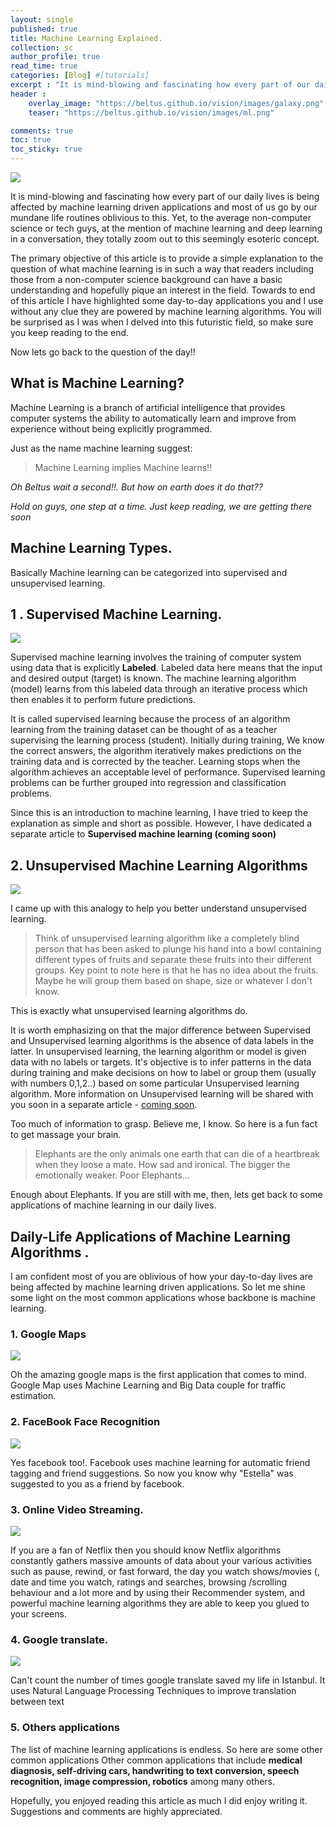 ```yaml
---
layout: single
published: true
title: Machine Learning Explained.
collection: sc
author_profile: true
read_time: true
categories: [Blog] #[tutorials]
excerpt : "It is mind-blowing and fascinating how every part of our daily lives is being affected by machine learning driven applications and most of us go by our mundane life routines oblivious to this."
header :
    overlay_image: "https://beltus.github.io/vision/images/galaxy.png"
    teaser: "https://beltus.github.io/vision/images/ml.png"

comments: true
toc: true
toc_sticky: true
---
```


![](https://beltus.github.io/vision/images/ml.png)

It is mind-blowing and fascinating how every part of our daily lives is being affected by machine learning driven applications and most of us go by our mundane life routines oblivious to this. Yet, to the average non-computer science or tech guys, at the mention of machine learning and deep learning in a conversation, they totally zoom out to this seemingly esoteric concept.

The primary objective of this article is to provide a simple explanation to the question of what machine learning is in such a way that readers including those from a non-computer science background can have a basic understanding and hopefully pique an interest in the field. Towards to end of this article I have highlighted some day-to-day applications you and I use without any clue they are powered by machine learning algorithms. You will be surprised as I was when I delved into this futuristic field, so make sure you keep reading to the end.

Now lets go back to the question of the day!!

## What is Machine Learning?

Machine Learning is a branch of artificial intelligence that provides computer systems the ability to automatically learn and improve from experience without being explicitly programmed.

Just as the name machine learning suggest:
> Machine Learning implies Machine learns!!

*Oh Beltus wait a second!!. But how on earth does it do that??*

*Hold on guys, one step at a time. Just keep reading, we are getting there soon*


## Machine Learning Types.

Basically Machine learning can be categorized into supervised and unsupervised learning.

## 1 . Supervised Machine Learning.
![](https://beltus.github.io/vision/images/super1.jpg)

Supervised machine learning involves the training of computer system using data that is explicitly **Labeled**. Labeled data here means that the input and desired output (target) is known. The machine learning algorithm (model) learns from this labeled data through an iterative process which then enables it to perform future predictions.

It is called supervised learning because the process of an algorithm learning from the training dataset can be thought of as a teacher supervising the learning process (student). Initially during training, We know the correct answers, the algorithm iteratively makes predictions on the training data and is corrected by the teacher. Learning stops when the algorithm achieves an acceptable level of performance. Supervised learning problems can be further grouped into regression and classification problems.

Since this is an introduction to machine learning, I have tried to keep the explanation as simple and short as possible. However, I have dedicated a separate article to **Supervised machine learning (coming soon)**


## 2. Unsupervised Machine Learning Algorithms

![](https://beltus.github.io/vision/images/super2.png)

I came up with this analogy to help you better understand unsupervised learning.
>Think of unsupervised learning algorithm like a completely blind person that has been asked to plunge his hand into a bowl containing different types of fruits and separate these fruits into their different groups. Key point to note here is that he has no idea about the fruits. Maybe he will group them based on shape, size or whatever I don't know.

This is exactly what unsupervised learning algorithms do.

It is worth emphasizing on that the major difference between Supervised and Unsupervised learning algorithms is the absence of data labels in the latter. In unsupervised learning, the learning algorithm or model is given data with no labels or targets. It's objective is to infer patterns in the data during training and make decisions on how to label or group them (usually with numbers 0,1,2..) based on some particular Unsupervised learning algorithm. More information on Unsupervised learning will be shared with you soon in a separate article - [coming soon]().

Too much of information to grasp. Believe me, I know. So here is a fun fact to get massage your brain.
> Elephants are the only animals one earth that can die of a heartbreak when they loose a mate. How sad and ironical. The bigger the emotionally weaker. Poor Elephants...

Enough about Elephants. If you are still with me, then, lets get back to some applications of machine learning in our daily lives.

## Daily-Life Applications of Machine Learning Algorithms .
I am confident most of you are oblivious of how your day-to-day lives are being affected by machine learning driven applications. So let me shine some light on the most common applications whose backbone is machine learning.

### 1. Google Maps
![](https://beltus.github.io/vision/images/super3.jpeg)

Oh the amazing google maps is the first application that comes to mind. Google Map uses Machine Learning and Big Data couple for traffic estimation.

### 2. FaceBook Face Recognition
![](https://beltus.github.io/vision/images/super4.png)

Yes facebook too!. Facebook uses machine learning for automatic friend tagging and friend suggestions. So now you know why "Estella" was suggested to you as a friend by facebook.

### 3. Online Video Streaming.
![](https://beltus.github.io/vision/images/super5.jpg)

If you are a fan of Netflix then you should know Netflix algorithms constantly gathers massive amounts of data about your various activities such as pause, rewind, or fast forward, the day you watch shows/movies (, date and time you watch, ratings and searches, browsing /scrolling behaviour and a lot more and by using their Recommender system, and powerful machine learning algorithms they are able to keep you glued to your screens.

### 4. Google translate.
![](https://beltus.github.io/vision/images/super6.jpg)

Can't count the number of times google translate saved my life in Istanbul. It uses Natural Language Processing Techniques to improve translation between text


### 5. Others applications
The list of machine learning applications is endless. So here are some other common applications Other common applications that include **medical diagnosis, self-driving cars, handwriting to text conversion, speech recognition, image compression, robotics** among many others.


Hopefully, you enjoyed reading this article as much I did enjoy writing it. Suggestions and comments are highly appreciated.
